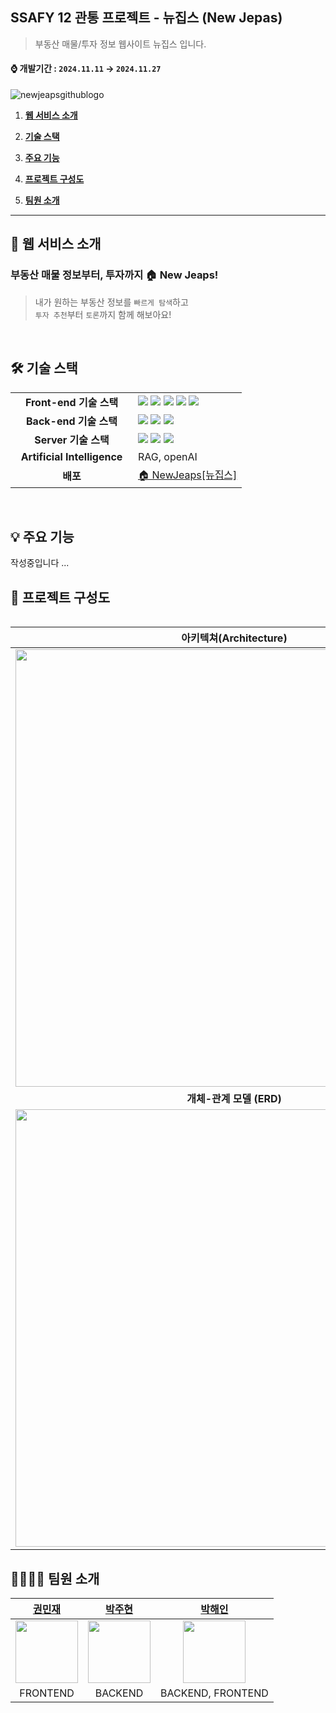 ## SSAFY 12 관통 프로젝트 - 뉴집스 (New Jepas) 
> 부동산 매물/투자 정보 웹사이트 뉴집스 입니다. </br>
#### ⌚️ 개발기간  :  ` 2024.11.11 ` → `2024.11.27`

![newjeapsgithublogo](https://github.com/user-attachments/assets/5870cf40-edc3-4005-879e-091ec0a903bc)

1. [**웹 서비스 소개**](#1)

2. [**기술 스택**](#2)

3. [**주요 기능**](#3)

4. [**프로젝트 구성도**](#4)
  
5. [**팀원 소개**](#5)

<hr />

<div id="1"></div>

## 📌 웹 서비스 소개

### **부동산 매물 정보부터, 투자까지 🏠 New Jeaps!**

> 내가 원하는 부동산 정보를 `빠르게 탐색`하고 </br>
> `투자 추천`부터 `토론`까지 함께 해보아요!


<br />

<div id="2"></div>

## 🛠 기술 스택

<table align="center">
  <tr>
    <td align="center" width="180"><strong>Front-end 기술 스택</strong></td>
    <td>
      <div>
        <img src="https://img.shields.io/badge/JavaScript-3178C6?&logo=javascript&logoColor=white"/>
        <img src="https://img.shields.io/badge/Vue.js-61DAFB?&logo=vue.js&logoColor=white"/>
        <img src="https://img.shields.io/badge/pinia-FF4154?&logo=pinia&logoColor=white"/>
        <img src="https://img.shields.io/badge/vite-C865B9?&logo=vite&logoColor=white"/>
        <img src="https://img.shields.io/badge/Axios-5A29E4?&logo=Axios&logoColor=white"/>
      </div>
    </td>
  </tr>
  <tr>
    <td align="center" width="180"><strong>Back-end 기술 스택</strong></td>
    <td>
        <img src="https://img.shields.io/badge/SpringBoot-6DB33F?style=  &logo=springboot&logoColor=white"/>
        <img src="https://img.shields.io/badge/MySQL-4479A1?style=  &logo=mysql&logoColor=white"/>
        <img src="https://img.shields.io/badge/MyBatis-212121?style=  &logo=mybatis&logoColor=white"/>
    </td>
  </tr>
  <tr>
    <td align="center" width="180"><strong>Server 기술 스택</strong></td>
    <td>
        <img src="https://img.shields.io/badge/NGINX-009639?style=  &logo=nginx&logoColor=white"/>
        <img src="https://img.shields.io/badge/Docker-2496ED?style=  &logo=docker&logoColor=white"/>
        <img src="https://img.shields.io/badge/AmazonRDS-232F3E?style=  &logo=amazonaws&logoColor=white"/>
  </tr>
    <tr>
    <td align="center"><strong>Artificial Intelligence</strong></td>
    <td>
      RAG, openAI
    </td>
  </tr>
  <tr>
    <td align="center"><strong>배포</strong></td>
    <td>
      <a href="https://newjeaps.com" target="_blank">
        🏠 NewJeaps[뉴집스]
      </a>
    </td>
  </tr>
<table>

<br />

<div id="3"></div>

## 💡 주요 기능

작성중입니다
...
<!--
### **싸피생들이 함께 만들어가는 지도 큐레이팅 서비스, SSAPIN** ✈️

> 취향부터 장소, 시간까지 너무 많은 것을 고려하다가 결국 **같은 곳**을 찾아가시나요? 🚶🏻‍♀️🚶🏻
>
> 오프라인을 통해 새로운 지역을 탐험해야하나요?
>
> 이제는 **SSAPIN, 싸핀**에서 쉽고 빠르게 장소를 찾고 추천해보세요 ! 📌

<br />-->


<div id="4"></div>

## 📂 프로젝트 구성도

|                                               <div align="center">아키텍쳐(Architecture)</div>                                                |
| :------------------------------------------------------------------------------------------------------------------------------------------: |
|        <img src="https://github.com/user-attachments/assets/1666b248-3d22-47a3-86ad-85a46b84e6c5" width="700"/>        |
|                                                           **개체-관계 모델 (ERD)**                                                           |
| <img src="https://github.com/user-attachments/assets/66dc566e-7ddf-484b-8114-e652fe94de2e" width="700"  /> |

<div id="5"></div>

## 👨‍👩‍👧‍👦 팀원 소개

|[권민재](https://github.com/gomminjae)|[박주현](https://github.com/juuhyeon)|[박해인](https://github.com/femmefatalehaein)|
|:---:|:---:|:---:|
| <img src="https://avatars.githubusercontent.com/u/48856104?v=4" width="100">  | <img src="https://avatars.githubusercontent.com/u/114290599?v=4" width="100">|<img src="https://avatars.githubusercontent.com/u/75514808?v=4" width="100">|
| FRONTEND | BACKEND | BACKEND, FRONTEND |

<br />

